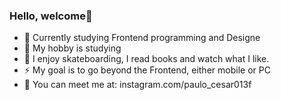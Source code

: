 ### Hello, welcome👋

- 🌱 Currently studying Frontend programming and Designe
- 🔭 My hobby is studying
- 💬 I enjoy skateboarding, I read books and watch what I like.
- ⚡ My goal is to go beyond the Frontend, either mobile or PC
- 👀 You can meet me at: instagram.com/paulo_cesar013f
